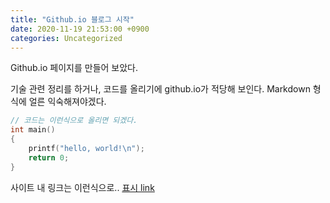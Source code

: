 ```yaml
---
title: "Github.io 블로그 시작"
date: 2020-11-19 21:53:00 +0900
categories: Uncategorized
---
```

Github.io 페이지를 만들어 보았다. 

기술 관련 정리를 하거나, 코드를 올리기에 github.io가 적당해 보인다. 
Markdown 형식에 얼른 익숙해져야겠다.

```cpp
// 코드는 이런식으로 올리면 되겠다.
int main()
{
    printf("hello, world!\n");
    return 0;
}
```

사이트 내 링크는 이런식으로.. [표시 link][home-link]

[home-link]: https://zooyouny.github.io
